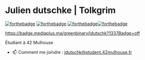 # Julien dutschke | Tolkgrim

[![forthebadge](http://forthebadge.com/images/badges/built-with-love.svg)](http://forthebadge.com)  [![forthebadge](https://forthebadge.com/images/badges/built-with-swag.svg)](http://forthebadge.com)
[![forthebadge](https://forthebadge.com/images/badges/made-with-c.svg)](https://forthebadge.com)[![forthebadge](https://forthebadge.com/images/badges/powered-by-coffee.svg)](https://forthebadge.com)

https://badge.mediaplus.ma/greenbinary/jdutschk?1337Badge=off

Étudiant à 42 Mulhouse


- 📫 Comment me joindre : jdutschk@student.42mulhouse.fr
